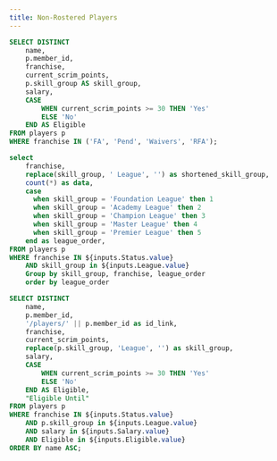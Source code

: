 ```yaml
---
title: Non-Rostered Players
---
```


<LastRefreshed prefix="Data last updated"/>


```sql PWDropdown
SELECT DISTINCT 
    name, 
    p.member_id, 
    franchise, 
    current_scrim_points, 
    p.skill_group AS skill_group, 
    salary, 
    CASE 
        WHEN current_scrim_points >= 30 THEN 'Yes' 
        ELSE 'No' 
    END AS Eligible 
FROM players p
WHERE franchise IN ('FA', 'Pend', 'Waivers', 'RFA');
```

<Dropdown data={PWDropdown} name=League value=skill_group multiple=true defaultValue="Foundation League" />

<Dropdown data={PWDropdown} name=Salary value=salary multiple=true selectAllByDefault=true />

<Dropdown data={PWDropdown} name=Eligible value=Eligible multiple=true selectAllByDefault=true />

<Dropdown data={PWDropdown} name=Status value=franchise multiple=true selectAllByDefault=true />

>
```sql PWChart
select
    franchise, 
    replace(skill_group, ' League', '') as shortened_skill_group,
    count(*) as data,
    case
      when skill_group = 'Foundation League' then 1
      when skill_group = 'Academy League' then 2
      when skill_group = 'Champion League' then 3
      when skill_group = 'Master League' then 4
      when skill_group = 'Premier League' then 5
    end as league_order,
FROM players p
WHERE franchise IN ${inputs.Status.value}
    AND skill_group in ${inputs.League.value}
    Group by skill_group, franchise, league_order
    order by league_order
   ```
<BarChart 
    data={PWChart}
    x=shortened_skill_group
    y=data
    showAllXAxisLabels=true
    series=franchise
    title="Total Per League"
    sort=false
/>

```sql PWTable
SELECT DISTINCT 
    name, 
    p.member_id,
    '/players/' || p.member_id as id_link, 
    franchise, 
    current_scrim_points, 
    replace(p.skill_group, 'League', '') as skill_group,
    salary, 
    CASE 
        WHEN current_scrim_points >= 30 THEN 'Yes' 
        ELSE 'No' 
    END AS Eligible,
    "Eligible Until"
FROM players p
WHERE franchise IN ${inputs.Status.value}
    AND p.skill_group in ${inputs.League.value}
    AND salary in ${inputs.Salary.value}
    AND Eligible in ${inputs.Eligible.value}
ORDER BY name ASC;
```

<DataTable data={PWTable} rows=20 search=true rowShading=true headerColor=#2a4b82 headerFontColor=white link=id_link> 
    <Column id=name align=center/> 
    <Column id=skill_group fmt=varhcar title=League align=center/> 
    <Column id=franchise title="Status" fmt=varchar align=center/> 
    <Column id=salary fmt=int align=center/> 
    <Column id="Eligible Until" fmt=varchar align=center/> 
</DataTable>
